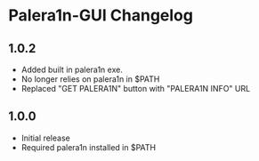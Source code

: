 # Palera1n-GUI Changelog

## 1.0.2 
- Added built in palera1n exe. 
- No longer relies on palera1n in $PATH
- Replaced "GET PALERA1N" button with "PALERA1N INFO" URL

## 1.0.0
- Initial release
- Required palera1n installed in $PATH